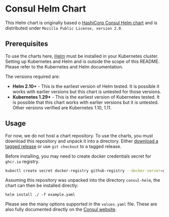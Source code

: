 # Consul Helm Chart

This Helm chart is originally based o [HashiCorp Consul Helm chart](https://github.com/hashicorp/consul-k8s) and is distributed under `Mozilla Public License, version 2.0`.

## Prerequisites

To use the charts here, [Helm](https://helm.sh/) must be installed in your
Kubernetes cluster. Setting up Kubernetes and Helm and is outside the scope
of this README. Please refer to the Kubernetes and Helm documentation.

The versions required are:

  * **Helm 2.10+** - This is the earliest version of Helm tested. It is possible
    it works with earlier versions but this chart is untested for those versions.
  * **Kubernetes 1.29+** - This is the earliest version of Kubernetes tested.
    It is possible that this chart works with earlier versions but it is
    untested. Other versions verified are Kubernetes 1.10, 1.11.

## Usage

For now, we do not host a chart repository. To use the charts, you must
download this repository and unpack it into a directory. Either
[download a tagged release](https://github.com/hashicorp/consul-helm/releases) or
use `git checkout` to a tagged release.

Before installing, you may need to create docker credentials secret for `ghcr.io` registry.
```bash
kubectl create secret docker-registry github-registry --docker-server=ghcr.io --docker-username=<user_name> --docker-password=<token> --docker-email=<user_email> -n <namespace>
```

Assuming this repository was unpacked into the directory `consul-helm`, the chart can
then be installed directly:

    helm install ./ -f example.yaml

Please see the many options supported in the `values.yaml`
file. These are also fully documented directly on the
[Consul website](https://www.consul.io/docs/platform/k8s/helm.html).
